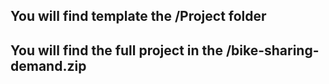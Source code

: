 ## You will find template  the /Project folder
## You will find the full project in the /bike-sharing-demand.zip 
